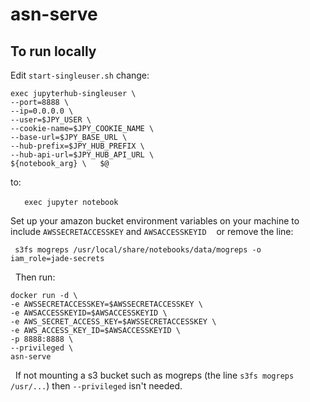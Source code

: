 # asn-serve  

## To run locally  

Edit `start-singleuser.sh` change:  

``` 
exec jupyterhub-singleuser \ 
--port=8888 \ 
--ip=0.0.0.0 \
--user=$JPY_USER \
--cookie-name=$JPY_COOKIE_NAME \ 
--base-url=$JPY_BASE_URL \ 
--hub-prefix=$JPY_HUB_PREFIX \ 
--hub-api-url=$JPY_HUB_API_URL \ 
${notebook_arg} \   $@ 
```

to:

  ```
 exec jupyter notebook
  ```  

Set up your amazon bucket environment variables on your machine to include `AWSSECRETACCESSKEY` and `AWSACCESSKEYID`
  
or remove the line:  

```
 s3fs mogreps /usr/local/share/notebooks/data/mogreps -o iam_role=jade-secrets
```

  Then run:  

```
docker run -d \
-e AWSSECRETACCESSKEY=$AWSSECRETACCESSKEY \
-e AWSACCESSKEYID=$AWSACCESSKEYID \
-e AWS_SECRET_ACCESS_KEY=$AWSSECRETACCESSKEY \
-e AWS_ACCESS_KEY_ID=$AWSACCESSKEYID \
-p 8888:8888 \
--privileged \
asn-serve
```

  If not mounting a s3 bucket such as mogreps (the line `s3fs mogreps /usr/...`) then `--privileged` isn't needed.


